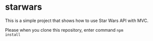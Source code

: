 # starwars
This is a simple project that shows how to use Star Wars API with MVC.

Please when you clone this repository, enter command <code>npm install</code>
